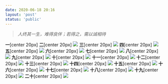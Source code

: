 ```yaml
---
date: 2020-06-18 20:16
layout: 'post'
status: 'public'
---
```


> *人终其一生，难得良伴；若得之，需以诚相待*

**一**[center 20px]
**二**[center 20px]
![](https://github.com/elmace/cited_img/raw/master/img/IMG_1896.JPG)
**三**[center 20px]
![](https://github.com/elmace/cited_img/raw/master/img/IMG_1897.JPG)
**四**[center 20px]
![](https://github.com/elmace/cited_img/raw/master/img/IMG_1898.JPG)
**五**[center 20px]
![](https://github.com/elmace/cited_img/raw/master/img/IMG_1899.JPG)
**六**[center 20px]
![](https://github.com/elmace/cited_img/raw/master/img/IMG_1900.JPG)
**七**[center 20px]
![](https://github.com/elmace/cited_img/raw/master/img/IMG_1901.JPG)
**八**[center 20px]
![](https://github.com/elmace/cited_img/raw/master/img/IMG_1902.JPG)
**九**[center 20px]
![](https://github.com/elmace/cited_img/raw/master/img/IMG_1903.JPG)
**十**[center 20px]
![](https://github.com/elmace/cited_img/raw/master/img/IMG_1904.JPG)
**十一**[center 20px]
![](https://github.com/elmace/cited_img/raw/master/img/IMG_1905.JPG)
**十二**[center 20px]
![](https://github.com/elmace/cited_img/raw/master/img/IMG_1906.JPG)
**十三**[center 20px]
![](https://github.com/elmace/cited_img/raw/master/img/IMG_1907.JPG)
**十四**[center 20px]
![](https://github.com/elmace/cited_img/raw/master/img/IMG_1908.JPG)
**十五**[center 20px]
![](https://github.com/elmace/cited_img/raw/master/img/IMG_1909.JPG)
**十六**[center 20px]
![](https://github.com/elmace/cited_img/raw/master/img/IMG_1910.JPG)
**十七**[center 20px]
![](https://github.com/elmace/cited_img/raw/master/img/IMG_1911.JPG)
**十八**[center 20px]
![](https://github.com/elmace/cited_img/raw/master/img/IMG_1912.JPG)
**十九**[center 20px]
![](https://github.com/elmace/cited_img/raw/master/img/IMG_1913.JPG)
**二十**[center 20px]
![](https://github.com/elmace/cited_img/raw/master/img/IMG_1914.JPG)

